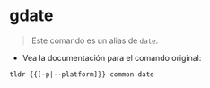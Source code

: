 # gdate

> Este comando es un alias de `date`.

- Vea la documentación para el comando original:

`tldr {{[-p|--platform]}} common date`
